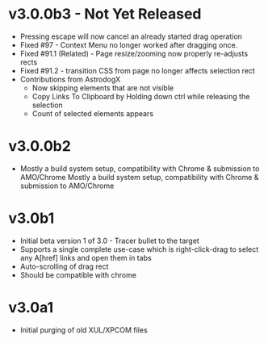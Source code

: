 v3.0.0b3 - Not Yet Released
===========================
- Pressing escape will now cancel an already started drag operation
- Fixed #97 - Context Menu no longer worked after dragging once.
- Fixed #91.1 (Related) - Page resize/zooming now properly re-adjusts rects
- Fixed #91.2 - transition CSS from page no longer affects selection rect
- Contributions from AstrodogX
    - Now skipping elements that are not visible
    - Copy Links To Clipboard by Holding down ctrl while releasing the selection
    - Count of selected elements appears

v3.0.0b2
========
- Mostly a build system setup, compatibility with Chrome & submission
  to AMO/Chrome Mostly a build system setup, compatibility with Chrome
  & submission to AMO/Chrome

v3.0b1
======
 - Initial beta version 1 of 3.0 - Tracer bullet to the target
 - Supports a single complete use-case which is right-click-drag
   to select any A\[href] links and open them in tabs
 - Auto-scrolling of drag rect
 - Should be compatible with chrome

v3.0a1
======
 - Initial purging of old XUL/XPCOM files
